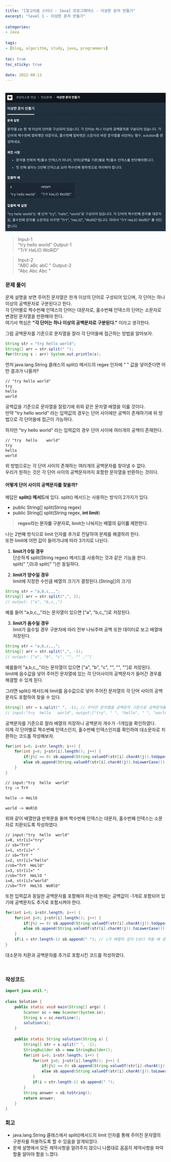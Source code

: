 ```yaml
--- 
title: "[알고리즘 스터디 - Java] 프로그래머스 - 이상한 문자 만들기" 
excerpt: "level 1 - 이상한 문자 만들기" 

categories: 
- Java

tags: 
- [blog, algorithm, study, java, programmers]

toc: true
toc_sticky: true

date: 2022-08-11
--- 
```


<br>

<center><img src="/assets/images/programmers/20220811_02.png"></center>

> Input-1 <br>
"try hello world"
> Output-1 <br>
"TrY HeLlO WoRlD"

> Input-2 <br>
"ABC  aBc   abC "
> Output-2 <br>
"Abc  Abc   Abc "

### 문제 풀이

문제 설명을 보면 주어진 문자열은 한개 이상의 단어로 구성되어 있으며, 각 단어는 하나 이상의 공백문자로 구분된다고 한다. <br>
각 단어별로 짝수번째 인덱스의 단어는 대문자로, 홀수번째 인덱스의 단어는 소문자로 변경된 문자열을 반환해야 한다. <br>
여기서 핵심은 **"각 단어는 하나 이상의 공백문자로 구분된다."** 이라고 생각한다.

그럼 공백문자를 기준으로 문자열을 잘라 각 단어들에 접근하는 방법을 알아보자.

```java
String str = "try hello world";
String[] arr = str.split(" ");
for(String s : arr) System.out.println(s);
```

먼저 java.lang.String 클래스의 split() 메서드의 regex 인자에 " " 값을 넣어준다면 어떤 결과가 나올까?

```
// "try hello world"
try
hello
world
```

공백값을 기준으로 문자열을 잘랐기에 위와 같은 문자열 배열을 이룰 것이다. <br>
만약 "try hello world" 라는 입력값의 경우는 단어 사이에만 공백이 존재하기에 위 방법으로 각 단어들에 접근이 가능하다. <br>

하지만 "try  hello     world" 라는 입력값의 경우 단어 사이에 여러개의 공백이 존재한다. <br>

```
// "try  hello    world"
try
hello
world
```

위 방법으로는 각 단어 사이의 존재하는 여러개의 공백문자를 찾아낼 수 없다. <br>
우리가 원하는 것은 각 단어 사이의 공백문자까지 포함한 문자열을 반환하는 것이다.

#### 어떻게 단어 사이의 공백문자를 찾을까?
해답은 **split() 메서드**에 있다. split() 메서드는 사용하는 방식이 2가지가 있다.
- public String[] split(String regex)
- public String[] split(String regex, **int limit**)
> **regex라는 문자를 구분자로, limit는 나눠지는 배열의 길이를 제한한다.**

나는 2번째 방식으로 limit 인자를 추가로 전달하여 문제를 해결하려 한다. <br>
또한 limit에 어떤 값이 들어가냐에 따라 3가지로 나뉜다.

1. **limit가 0일 경우** <br>
단순하게 split(String regex) 메서드를 사용하는 것과 같은 기능을 한다. <br>
split(" ",0)과 split(" ")은 동일하다.

2. **limit가 양수일 경우** <br>
limit에 지정한 수만큼 배열의 크기가 결정된다.(String[]의 크기) <br>
```java
String str = "a,b,c,,,";
String[] arr = str.split(",", 2);
// output: ["a", "b,c,,"]
```
예를 들어 "a,b,c,,,"라는 문자열이 있으면 ["a", "b,c,,"]로 저장된다.

3. **limit가 음수일 경우** <br> 
limit가 음수일 경우 구분자에 따라 전부 나눠주며 공백 또한 데이터로 보고 배열에 저장된다. <br>
```java
String str = "a,b,c,,,";
String[] arr = str.split(",", -1);
// output: ["a", "b", "c", "", "" ,""]
```
예를들어 "a,b,c,,,"라는 문자열이 있으면 ["a", "b", "c", "", "", ""]로 저장된다. <br>
limit에 음수값을 넣어 주어진 문자열에 있는 각 단어사이의 공백문자가 들어간 경우를 해결할 수 있게 된다.

그러면 split() 메서드에 limit를 음수값으로 넣어 주어진 문자열의 각 단어 사이의 공백문자도 포함하여 찾을 수 있다.

```java
String[] str = s.split(" ", -1); // 주어진 문자열을 공백문자 기준으로 공백문자를 포함하여 배열에 저장한다.
// input:"try  hello   world", output:["try", " ", "hello", " ", "world"]
```

공백문자를 기준으로 잘라 배열의 저장하니 공백문자 개수가 -1개임을 확인하였다. <br>
이제 각 단어별로 짝수번째 인덱스인지, 홀수번째 인덱스인지를 확인하여 대소문자로 치환하는 코드를 작성해보자.

```java
for(int i=0; i<str.length; i++) {
    for(int j=0; j<str[i].length(); j++) {
        if(j%2 == 0) sb.append(String.valueOf(str[i].charAt(j)).toUpperCase());
        else sb.append(String.valueOf(str[i].charAt(j)).toLowerCase());      
    }
}
```

```
// input:"try  hello  world"
try -> TrY

hello -> HeLlO

world -> WoRlD
```
위와 같이 배열만큼 반복문을 돌며 짝수번째 인덱스는 대문자, 홀수번째 인덱스는 소문자로 치환되도록 작성하였다.

```
// input:"try  hello  world"
i=0, str[i]="try"
// sb="TrY"
i=1, str[i]=" "
// sb="TrY "
i=2, str[i]="hello"
//sb="TrY  HeLlO"
i=3, str[i]=" "
//sb="TrY  HeLlO "
i=4, str[i]="world"
//sb="TrY  HeLlO  WoRlD"
```

또한 입력값과 동일한 공백문자를 포함해야 하는데 현재는 공백값이 -1개로 포함되어 있기에 공백문자도 추가로 포함시켜야 한다.

```java
for(int i=0; i<str.length; i++) {
    for(int j=0; j<str[i].length(); j++) {
        if(j%2 == 0) sb.append(String.valueOf(str[i].charAt(j)).toUpperCase());
        else sb.append(String.valueOf(str[i].charAt(j)).toLowerCase());      
    }
    if(i < str.length-1) sb.append(" "); // i가 배열의 길이-1보다 작을 때 공백문자 추가
}
```
대소문자 치환과 공백문자를 추가로 포함시킨 코드를 작성하였다.

<br>

### 작성코드
```java
import java.util.*;

class Solution {
    public static void main(String[] args) {
        Scanner sc = new Scanner(System.in);
        String s = sc.nextLine();
        solution(s);
    }

    public static String solution(String s) {
        String[] str = s.split(" ", -1);
        StringBuilder sb = new StringBuilder();
        for(int i=0; i<str.length; i++) {
            for(int j=0; j<str[i].length(); j++) {
                if(j%2 == 0) sb.append(String.valueOf(str[i].charAt(j)).toUpperCase());
                else sb.append(String.valueOf(str[i].charAt(j)).toLowerCase());      
            }
            if(i < str.length-1) sb.append(" ");
        }
        String answer = sb.toString();
        return answer;
    }
}
```

### 회고
- java.lang.String 클래스에서 split()메서드의 limit 인자를 통해 주어진 문자열의 구분자를 허용하도록 할 수 있음을 알게되었다. 
- 문제 설명에서 모든 제약사항을 알려주지 않으니 나름대로 꼼꼼히 제약사항을 파악할줄 알아야 함을 느꼈다.
